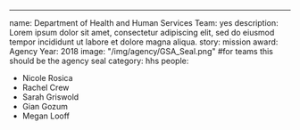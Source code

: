 ---
name: Department of Health and Human Services
Team: yes
description: Lorem ipsum dolor sit amet, consectetur adipiscing elit, sed do eiusmod tempor incididunt ut labore et dolore magna aliqua.
story: mission
award: Agency
Year: 2018
image: "/img/agency/GSA_Seal.png" #for teams this should be the agency seal
category: hhs
people:
 - Nicole Rosica
 - Rachel Crew
 - Sarah Griswold
 - Gian Gozum
 - Megan Looff
